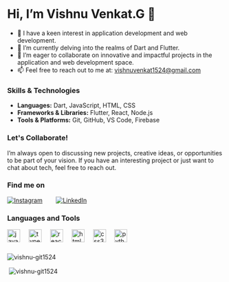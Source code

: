 # Hi, I’m Vishnu Venkat.G 👋

- 👀 I have a keen interest in application development and web development.
- 🌱 I’m currently delving into the realms of Dart and Flutter.
- 💞️ I’m eager to collaborate on innovative and impactful projects in the application and web development space.
- 📫 Feel free to reach out to me at: vishnuvenkat1524@gmail.com

### Skills & Technologies
- **Languages:** Dart, JavaScript, HTML, CSS
- **Frameworks & Libraries:** Flutter, React, Node.js
- **Tools & Platforms:** Git, GitHub, VS Code, Firebase

### Let's Collaborate!
I’m always open to discussing new projects, creative ideas, or opportunities to be part of your vision. If you have an interesting project or just want to chat about tech, feel free to reach out.

### Find me on
[![Instagram](https://cdn2.iconfinder.com/data/icons/social-icons-33/128/Instagram-48.png)](https://www.instagram.com/vishnu_pvt.1524)
&nbsp;&nbsp;&nbsp;&nbsp;&nbsp;&nbsp;
[![LinkedIn](https://cdn2.iconfinder.com/data/icons/social-media-2285/512/1_Linkedin_unofficial_colored_svg-48.png)](https://www.linkedin.com/in/vishnu-venkat-g/)


### Languages and Tools
<div align="left">
  <img src="https://cdn.jsdelivr.net/gh/devicons/devicon/icons/javascript/javascript-original.svg" height="30" alt="javascript logo"  />
  <img width="12" />
  <img src="https://cdn.jsdelivr.net/gh/devicons/devicon/icons/typescript/typescript-original.svg" height="30" alt="typescript logo"  />
  <img width="12" />
  <img src="https://cdn.jsdelivr.net/gh/devicons/devicon/icons/react/react-original.svg" height="30" alt="react logo"  />
  <img width="12" />
  <img src="https://cdn.jsdelivr.net/gh/devicons/devicon/icons/html5/html5-original.svg" height="30" alt="html5 logo"  />
  <img width="12" />
  <img src="https://cdn.jsdelivr.net/gh/devicons/devicon/icons/css3/css3-original.svg" height="30" alt="css3 logo"  />
  <img width="12" />
  <img src="https://cdn.jsdelivr.net/gh/devicons/devicon/icons/python/python-original.svg" height="30" alt="python logo"  />
</div>

### 
<p><img align="center" src="https://github-readme-stats.vercel.app/api/top-langs?username=vishnu-git1524&show_icons=true&locale=en&layout=compact" alt="vishnu-git1524" /></p>

<p>&nbsp;<img align="center" src="https://github-readme-stats.vercel.app/api?username=vishnu-git1524&show_icons=true&locale=en" alt="vishnu-git1524" /></p>
<!---
vishnu-git1524/vishnu-git1524 is a ✨ special ✨ repository because its `README.md` (this file) appears on your GitHub profile.
You can click the Preview link to take a look at your changes.
--->


